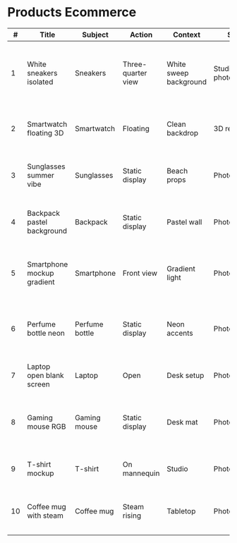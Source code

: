 # Products Ecommerce

| # | Title | Subject | Action | Context | Style | Prompt |
|---|-------|---------|--------|---------|-------|--------|
| 1 | White sneakers isolated | Sneakers | Three-quarter view | White sweep background | Studio photorealistic | Sneakers — Three-quarter view; White sweep background; Studio photorealistic |
| 2 | Smartwatch floating 3D | Smartwatch | Floating | Clean backdrop | 3D render | Smartwatch — Floating; Clean backdrop; 3D render |
| 3 | Sunglasses summer vibe | Sunglasses | Static display | Beach props | Photorealistic | Sunglasses — Static display; Beach props; Photorealistic |
| 4 | Backpack pastel background | Backpack | Static display | Pastel wall | Photorealistic | Backpack — Static display; Pastel wall; Photorealistic |
| 5 | Smartphone mockup gradient | Smartphone | Front view | Gradient light | Photorealistic | Smartphone — Front view; Gradient light; Photorealistic |
| 6 | Perfume bottle neon | Perfume bottle | Static display | Neon accents | Photorealistic | Perfume bottle — Static display; Neon accents; Photorealistic |
| 7 | Laptop open blank screen | Laptop | Open | Desk setup | Photorealistic | Laptop — Open; Desk setup; Photorealistic |
| 8 | Gaming mouse RGB | Gaming mouse | Static display | Desk mat | Photorealistic | Gaming mouse — Static display; Desk mat; Photorealistic |
| 9 | T-shirt mockup | T-shirt | On mannequin | Studio | Photorealistic | T-shirt — On mannequin; Studio; Photorealistic |
| 10 | Coffee mug with steam | Coffee mug | Steam rising | Tabletop | Photorealistic | Coffee mug — Steam rising; Tabletop; Photorealistic |